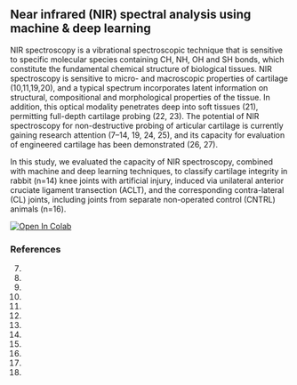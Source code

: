 ## Near infrared (NIR) spectral analysis using machine & deep learning

NIR spectroscopy is a vibrational spectroscopic technique that is sensitive to specific molecular species containing
CH, NH, OH and SH bonds, which constitute the fundamental chemical structure of biological tissues. NIR spectroscopy is sensitive to micro- and macroscopic properties of cartilage (10,11,19,20), and a typical spectrum incorporates latent information on structural, compositional and morphological properties of the tissue. In addition, this optical modality penetrates deep into soft tissues (21), permitting full-depth cartilage probing (22, 23). The potential of NIR spectroscopy for non-destructive probing of articular cartilage is currently gaining research attention (7–14, 19, 24, 25), and its capacity for evaluation of engineered cartilage has been demonstrated (26, 27).

In this study, we evaluated the capacity of NIR spectroscopy, combined with machine and deep learning techniques, to classify cartilage integrity in rabbit (n=14) knee joints with artificial injury, induced via unilateral anterior cruciate ligament transection (ACLT), and the corresponding contra-lateral (CL) joints, including joints from separate non-operated control (CNTRL) animals (n=16).

[![Open In Colab](https://colab.research.google.com/assets/colab-badge.svg)](https://colab.research.google.com/github/googlecolab/colabtools/blob/master/notebooks/colab-github-demo.ipynb)


### References
7.
10.
11.
19.
20.
21.
22.
23.
24.
25.
26.
27.
